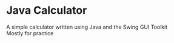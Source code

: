 # Java Calculator
A simple calculator written using Java and the Swing GUI Toolkit <br>
Mostly for practice
